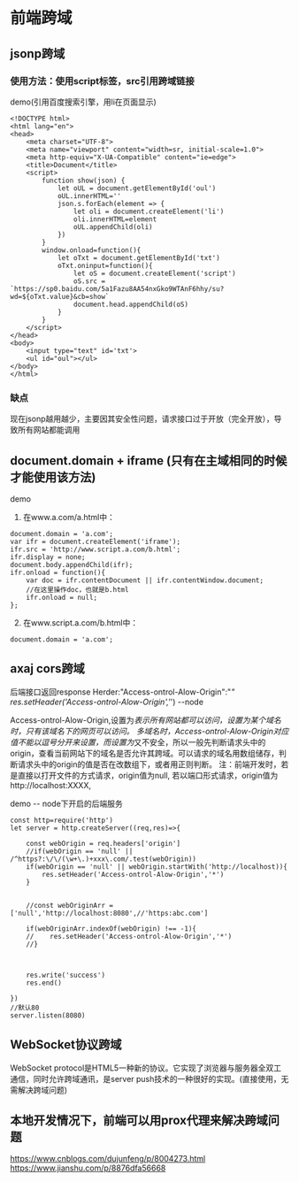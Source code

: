 # 前端跨域
## jsonp跨域
### 使用方法：使用script标签，src引用跨域链接
demo(引用百度搜索引擎，用li在页面显示)
```
<!DOCTYPE html>
<html lang="en">
<head>
    <meta charset="UTF-8">
    <meta name="viewport" content="width=sr, initial-scale=1.0">
    <meta http-equiv="X-UA-Compatible" content="ie=edge">
    <title>Document</title>
    <script>
        function show(json) {
            let oUL = document.getElementById('oul')
            oUL.innerHTML=''
            json.s.forEach(element => {
                let oli = document.createElement('li')
                oli.innerHTML=element
                oUL.appendChild(oli)
            })
        }
        window.onload=function(){
            let oTxt = document.getElementById('txt')
            oTxt.oninput=function(){
                let oS = document.createElement('script')
                oS.src = `https://sp0.baidu.com/5a1Fazu8AA54nxGko9WTAnF6hhy/su?wd=${oTxt.value}&cb=show`
                document.head.appendChild(oS)
            }
        }
    </script>
</head>
<body>
    <input type="text" id='txt'>
    <ul id="oul"></ul>
</body>
</html>
```
### 缺点
现在jsonp越用越少，主要因其安全性问题，请求接口过于开放（完全开放），导致所有网站都能调用

## document.domain + iframe (只有在主域相同的时候才能使用该方法)
demo
1) 在www.a.com/a.html中：
```
document.domain = 'a.com';
var ifr = document.createElement('iframe');
ifr.src = 'http://www.script.a.com/b.html';
ifr.display = none;
document.body.appendChild(ifr);
ifr.onload = function(){
    var doc = ifr.contentDocument || ifr.contentWindow.document;
    //在这里操作doc，也就是b.html
    ifr.onload = null;
};
```
2) 在www.script.a.com/b.html中：
```
document.domain = 'a.com';
```

## axaj cors跨域

后端接口返回response Herder:"Access-ontrol-Alow-Origin":"*"
res.setHeader('Access-ontrol-Alow-Origin','*') --node

Access-ontrol-Alow-Origin,设置为*表示所有网站都可以访问，设置为某个域名时，只有该域名下的网页可以访问。
多域名时，Access-ontrol-Alow-Origin对应值不能以逗号分开来设置，而设置为*又不安全，所以一般先判断请求头中的origin，查看当前网站下的域名是否允许其跨域。可以请求的域名用数组储存，判断请求头中的origin的值是否在改数组下，或者用正则判断。
注：前端开发时，若是直接以打开文件的方式请求，origin值为null,
若以端口形式请求，origin值为http://localhost:XXXX,

demo -- node下开启的后端服务
```
const http=require('http')
let server = http.createServer((req,res)=>{
    
    const webOrigin = req.headers['origin']
    //if(webOrigin == 'null' || /^https?:\/\/(\w+\.)+xxx\.com/.test(webOrigin))
    if(webOrigin == 'null' || webOrigin.startWith('http://localhost)){
        res.setHeader('Access-ontrol-Alow-Origin','*')
    }
    
    
    //const webOriginArr = ['null','http://localhost:8080',//'https:abc.com']
   
    if(webOriginArr.indexOf(webOrigin) !== -1){
    //    res.setHeader('Access-ontrol-Alow-Origin','*')
    //}



    res.write('success')
    res.end()
    
})
//默认80
server.listen(8080)
```

## WebSocket协议跨域
WebSocket protocol是HTML5一种新的协议。它实现了浏览器与服务器全双工通信，同时允许跨域通讯，是server push技术的一种很好的实现。(直接使用，无需解决跨域问题)

## 本地开发情况下，前端可以用prox代理来解决跨域问题

https://www.cnblogs.com/dujunfeng/p/8004273.html
https://www.jianshu.com/p/8876dfa56668
